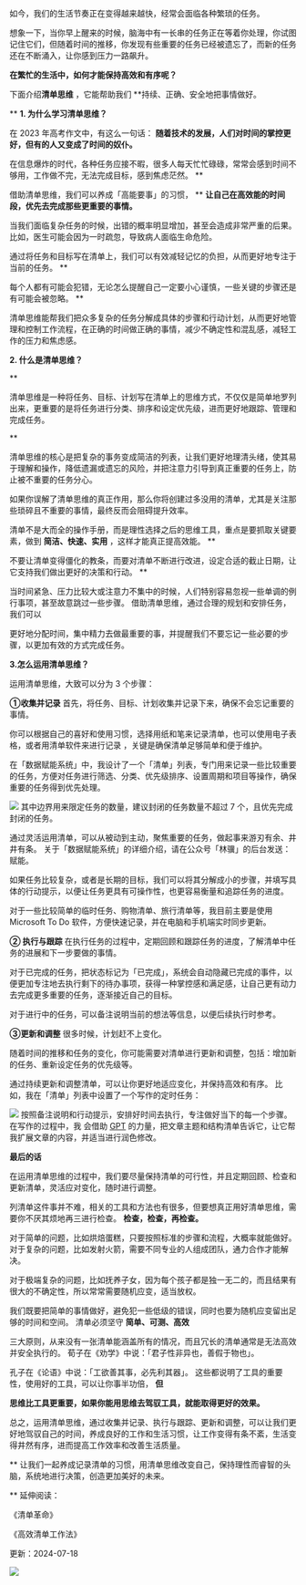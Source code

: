 如今，我们的生活节奏正在变得越来越快，经常会面临各种繁琐的任务。

想象一下，当你早上醒来的时候，脑海中有一长串的任务正在等着你处理，你试图记住它们，但随着时间的推移，你发现有些重要的任务已经被遗忘了，而新的任务还在不断涌入，让你感到压力一路飙升。

**在繁忙的生活中，如何才能保持高效和有序呢？**

 

下面介绍**清单思维** ，它能帮助我们 **持续、正确、安全地把事情做好。

** **1. 为什么学习清单思维？**

 

在 2023 年高考作文中，有这么一句话： **随着技术的发展，人们对时间的掌控更好，但有的人又变成了时间的奴仆。**

在信息爆炸的时代，各种任务应接不暇，很多人每天忙忙碌碌，常常会感到时间不够用，工作做不完，无法完成目标，感到焦虑茫然。  **

借助清单思维，我们可以养成「高能要事」的习惯，  ** **让自己在高效能的时间段，优先去完成那些更重要的事情。**

当我们面临复杂任务的时候，出错的概率明显增加，甚至会造成非常严重的后果。比如，医生可能会因为一时疏忽，导致病人面临生命危险。

通过将任务和目标写在清单上，我们可以有效减轻记忆的负担，从而更好地专注于当前的任务。  **

每个人都有可能会犯错，无论怎么提醒自己一定要小心谨慎，一些关键的步骤还是有可能会被忽略。  **

清单思维能帮我们把众多复杂的任务分解成具体的步骤和行动计划，从而更好地管理和控制工作流程，在正确的时间做正确的事情，减少不确定性和混乱感，减轻工作的压力和焦虑感。

**2. 什么是清单思维？**

 **

清单思维是一种将任务、目标、计划写在清单上的思维方式，不仅仅是简单地罗列出来，更重要的是将任务进行分类、排序和设定优先级，进而更好地跟踪、管理和完成任务。

**

清单思维的核心是把复杂的事务变成简洁的列表，让我们更好地理清头绪，使其易于理解和操作，降低遗漏或遗忘的风险，并把注意力引导到真正重要的任务上，防止被不重要的任务分心。

如果你误解了清单思维的真正作用，那么你将创建过多没用的清单，尤其是关注那些琐碎且不重要的事情，最终反而会阻碍提升效率。

清单不是大而全的操作手册，而是理性选择之后的思维工具，重点是要抓取关键要素，做到 **简洁、快速、实用** ，这样才能真正提高效能。  **

不要让清单变得僵化的教条，而要对清单不断进行改进，设定合适的截止日期，让它支持我们做出更好的决策和行动。  **

当时间紧急、压力比较大或注意力不集中的时候，人们特别容易忽视一些单调的例行事项，甚至故意跳过一些步骤。  借助清单思维，通过合理的规划和安排任务，我们可以

更好地分配时间，集中精力去做最重要的事，并提醒我们不要忘记一些必要的步骤，以更加有效的方式完成任务。

**3.怎么运用清单思维？**

运用清单思维，大致可以分为 3 个步骤： 

**①收集并记录** 首先，将任务、目标、计划收集并记录下来，确保不会忘记重要的事情。

你可以根据自己的喜好和使用习惯，选择用纸和笔来记录清单，也可以使用电子表格，或者用清单软件来进行记录  ，关键是确保清单足够简单和便于维护。

在「数据赋能系统」中，我设计了一个「清单」列表，专门用来记录一些比较重要的任务，方便对任务进行筛选、分类、优先级排序、设置周期和项目等操作，确保重要的任务得到优先处理。

![](https://mmbiz.qpic.cn/mmbiz_png/giaycic3UNwo3IFNiaGP48NciaicZnL5GcTfx6zweQia7vKOqVQkvkib9NcmpRHjuEl61Ajhu2JFGjE0Fw6mawGo2m1ew/640?wx_fmt=png) 其中边界用来限定任务的数量，建议封闭的任务数量不超过 7 个，且优先完成封闭的任务。

通过灵活运用清单，可以从被动到主动，聚焦重要的任务，做起事来游刃有余、井井有条。  关于「数据赋能系统」的详细介绍，请在公众号「林骥」的后台发送：赋能。

如果任务比较复杂，或者是长期的目标，我们可以将其分解成小的步骤，并填写具体的行动提示，以便让任务更具有可操作性，也更容易衡量和追踪任务的进度。

对于一些比较简单的临时任务、购物清单、旅行清单等，我目前主要是使用 Microsoft To Do 软件，方便快速记录，并在电脑和手机端实时同步更新。

**② 执行与跟踪** 在执行任务的过程中，定期回顾和跟踪任务的进度，了解清单中任务的进展和下一步要做的事情。

对于已完成的任务，把状态标记为「已完成」，系统会自动隐藏已完成的事件，以便更加专注地去执行剩下的待办事项，获得一种掌控感和满足感，让自己更有动力去完成更多重要的任务，逐渐接近自己的目标。

对于进行中的任务，可以备注说明当前的想法等信息，以便后续执行时参考。 

**③更新和调整** 很多时候，计划赶不上变化。

随着时间的推移和任务的变化，你可能需要对清单进行更新和调整，包括：增加新的任务、重新设定任务的优先级等。

通过持续更新和调整清单，可以让你更好地适应变化，并保持高效和有序。  比如，我在「清单」列表中设置了一个写作的定时任务：

![](https://mmbiz.qpic.cn/mmbiz_png/giaycic3UNwo3IFNiaGP48NciaicZnL5GcTfx3lYo6TAhmUd1QpzDF4iaUwTIGjQswBRu40f0gnFLJGVMABNJq5NXM5w/640?wx_fmt=png) 按照备注说明和行动提示，安排好时间去执行，专注做好当下的每一个步骤。  在写作的过程中，我  会借助 [GPT](https://mp.weixin.qq.com/s?__biz=MzA4ODE2OTIxMw==&mid=2653481638&idx=1&sn=81156dc77680ea4c65ae734267072021&scene=21#wechat_redirect) 的力量，把文章主题和结构清单告诉它，让它帮我扩展文章的内容，并适当进行润色修改。  

**最后的话**

在运用清单思维的过程中，我们要尽量保持清单的可行性，并且定期回顾、检查和更新清单，灵活应对变化，随时进行调整。

列清单这件事并不难，相关的工具和方法也有很多，但要想真正用好清单思维，需要你不厌其烦地再三进行检查。  **检查，检查，再检查。**

对于简单的问题，比如烘焙蛋糕，只要按照标准的步骤和流程，大概率就能做好。  对于复杂的问题，比如发射火箭，需要不同专业的人组成团队，通力合作才能解决。

对于极端复杂的问题，比如抚养子女，因为每个孩子都是独一无二的，而且结果有很大的不确定性，所以常常需要随机应变，适当放权。

我们既要把简单的事情做好，避免犯一些低级的错误，同时也要为随机应变留出足够的时间和空间。  清单必须坚守 **简单、可测、高效**

三大原则，从来没有一张清单能涵盖所有的情况，而且冗长的清单通常是无法高效并安全执行的。  荀子在《劝学》中说：「君子性非异也，善假于物也」。

孔子在《论语》中说：「工欲善其事，必先利其器」。  这些都说明了工具的重要性，使用好的工具，可以让你事半功倍， **但**

**思维比工具更重要，如果你能用思维去驾驭工具，就能取得更好的效果。**

总之，运用清单思维，通过收集并记录、执行与跟踪、更新和调整，可以让我们更好地驾驭自己的时间，养成良好的工作和生活习惯，让工作变得有条不紊，生活变得井然有序，进而提高工作效率和改善生活质量。

** 让我们一起养成记录清单的习惯，用清单思维改变自己，保持理性而睿智的头脑，系统地进行决策，创造更加美好的未来。  

** 延伸阅读：  

《清单革命》

《高效清单工作法》  

更新：2024-07-18

![](https://visitor-badge.laobi.icu/badge?page_id=sjhfx.linji&left_text=PageViews&right_color=%2300589F)